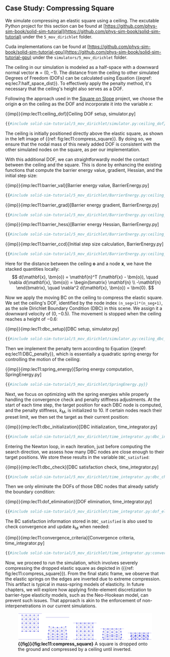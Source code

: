 ## Case Study: Compressing Square

We simulate compressing an elastic square using a ceiling. 
The excutable Python project for this section can be found at [https://github.com/phys-sim-book/solid-sim-tutorial](https://github.com/phys-sim-book/solid-sim-tutorial) under the `5_mov_dirichlet` folder.

Cuda implementations can be found at [https://github.com/phys-sim-book/solid-sim-tutorial-gpu](https://github.com/phys-sim-book/solid-sim-tutorial-gpu) under the `simulators/5_mov_dirichlet` folder.

The ceiling in our simulation is modeled as a half-space with a downward normal vector $\mathbf{n}=(0,-1)$. The distance from the ceiling to other simulated Degrees of Freedom (DOFs) can be calculated using Equation {{eqref: eq:lec7:half_space_dist}}. To effectively apply the penalty method, it's necessary that the ceiling's height also serves as a DOF.

Following the approach used in the [Square on Slope](lec10-square_on_slope.md) project, we choose the origin $\bm{o}$ on the ceiling as the DOF and incorporate it into the variable $x$:

{{imp}}{imp:lec11:ceiling_dof}[Ceiling DOF setup, simulator.py]
```python
{{#include solid-sim-tutorial/5_mov_dirichlet/simulator.py:ceiling_dof}}
```

The ceiling is initially positioned directly above the elastic square, as shown in the left image of {{ref: fig:lec11:compress_square}}. By doing so, we ensure that the nodal mass of this newly added DOF is consistent with the other simulated nodes on the square, as per our implementation.

With this additional DOF, we can straightforwardly model the contact between the ceiling and the square. This is done by enhancing the existing functions that compute the barrier energy value, gradient, Hessian, and the initial step size:

{{imp}}{imp:lec11:barrier_val}[Barrier energy value, BarrierEnergy.py]
```python
{{#include solid-sim-tutorial/5_mov_dirichlet/BarrierEnergy.py:ceiling_val}}
```
{{imp}}{imp:lec11:barrier_grad}[Barrier energy gradient, BarrierEnergy.py]
```python
{{#include solid-sim-tutorial/5_mov_dirichlet/BarrierEnergy.py:ceiling_grad}}
```
{{imp}}{imp:lec11:barrier_hess}[Barrier energy Hessian, BarrierEnergy.py]
```python
{{#include solid-sim-tutorial/5_mov_dirichlet/BarrierEnergy.py:ceiling_hess}}
```
{{imp}}{imp:lec11:barrier_ccd}[Initial step size calculation, BarrierEnergy.py]
```python
{{#include solid-sim-tutorial/5_mov_dirichlet/BarrierEnergy.py:ceiling_ccd}}
```
Here for the distance between the ceiling $\bm{o}$ and a node $\mathbf{x}$, we have the stacked quantities locally:
$$
    d(\mathbf{x}, \bm{o}) = \mathbf{n}^T (\mathbf{x} - \bm{o}), \quad 
    \nabla d(\mathbf{x}, \bm{o}) = 
    \begin{bmatrix}
        \mathbf{n} \\ 
        -\mathbf{n}
    \end{bmatrix}, \quad
    \nabla^2 d(\mathbf{x}, \bm{o}) = \bm{0}.
$$

Now we apply the moving BC on the ceiling to compress the elastic square. We set the ceiling's DOF, identified by the node index `(n_seg+1)*(n_seg+1)`, as the sole Dirichlet Boundary Condition (DBC) in this scene. We assign it a downward velocity of $(0, -0.5)$. The movement is stopped when the ceiling reaches a height of $-0.6$:

{{imp}}{imp:lec11:dbc_setup}[DBC setup, simulator.py]
```python
{{#include solid-sim-tutorial/5_mov_dirichlet/simulator.py:ceiling_dbc_setup}}
```

Then we implement the penalty term according to Equation {{eqref: eq:lec11:DBC_penalty}}, which is essentially a quadratic spring energy for controlling the motion of the ceiling:

{{imp}}{imp:lec11:spring_energy}[Spring energy computation, SpringEnergy.py]
```python
{{#include solid-sim-tutorial/5_mov_dirichlet/SpringEnergy.py}}
```

Next, we focus on optimizing with the spring energies while properly handling the convergence check and penalty stiffness adjustments. At the start of each time step, the target position for each DBC node is computed, and the penalty stiffness, $k_\text{M}$, is initialized to $10$. If certain nodes reach their preset limit, we then set the target as their current position:

{{imp}}{imp:lec11:dbc_initialization}[DBC initialization, time_integrator.py]
```python
{{#include solid-sim-tutorial/5_mov_dirichlet/time_integrator.py:dbc_initialization}}
```

Entering the Newton loop, in each iteration, just before computing the search direction, we assess how many DBC nodes are close enough to their target positions. We store these results in the variable `DBC_satisfied`:

{{imp}}{imp:lec11:dbc_check}[DBC satisfaction check, time_integrator.py]
```python
{{#include solid-sim-tutorial/5_mov_dirichlet/time_integrator.py:dbc_check}}
```
Then we only eliminate the DOFs of those DBC nodes that already satisfy the boundary condition:

{{imp}}{imp:lec11:dof_elimination}[DOF elimination, time_integrator.py]
```python
{{#include solid-sim-tutorial/5_mov_dirichlet/time_integrator.py:dof_elimination}}
```
The BC satisfaction information stored in `DBC_satisfied` is also used to check convergence and update $k_\text{M}$ when needed:

{{imp}}{imp:lec11:convergence_criteria}[Convergence criteria, time_integrator.py]
```python
{{#include solid-sim-tutorial/5_mov_dirichlet/time_integrator.py:convergence_criteria}}
```

Now, we proceed to run the simulation, which involves severely compressing the dropped elastic square as depicted in ({{ref: fig:lec11:compress_square}}). From the final static frame, we observe that the elastic springs on the edges are inverted due to extreme compression. This artifact is typical in mass-spring models of elasticity. In future chapters, we will explore how applying finite-element discretization to barrier-type elasticity models, such as the Neo-Hookean model, can prevent such issues. That approach is akin to the enforcement of non-interpenetrations in our current simulations.

<figure>
    <center>
    <img src="img/lec11/compress_square.jpg">
    </center>
    <figcaption><b>{{fig}}{fig:lec11:compress_square}</b> A square is dropped onto the ground and compressed by a ceiling until inverted. </figcaption>
</figure>